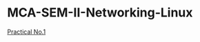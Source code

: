 # MCA-SEM-II-Networking-Linux

<a href ="https://github.com/OnkarMalawade/MCA-SEM-II-Networking-Linux/blob/6106e49e4098ff992366f2cbceb8b69fd71f9e37/Practical%2001_Installing%20NS3%20on%20Ubuntu.pdf">Practical No.1</a>
